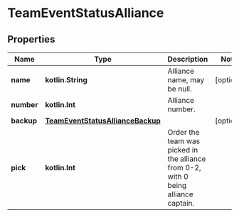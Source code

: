 
# TeamEventStatusAlliance

## Properties

| Name       | Type                                                                  | Description                                                                        | Notes      |
| ---------- | --------------------------------------------------------------------- | ---------------------------------------------------------------------------------- | ---------- |
| **name**   | **kotlin.String**                                                     | Alliance name, may be null.                                                        | [optional] |
| **number** | **kotlin.Int**                                                        | Alliance number.                                                                   |
| **backup** | [**TeamEventStatusAllianceBackup**](TeamEventStatusAllianceBackup.md) |                                                                                    | [optional] |
| **pick**   | **kotlin.Int**                                                        | Order the team was picked in the alliance from 0-2, with 0 being alliance captain. |
